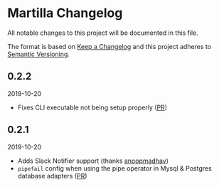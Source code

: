 # Martilla Changelog

All notable changes to this project will be documented in this file.

The format is based on [Keep a Changelog](http://keepachangelog.com/) and this project adheres to [Semantic Versioning](http://semver.org/).

## 0.2.2
2019-10-20

- Fixes CLI executable not being setup properly ([PR](https://github.com/fdoxyz/martilla/pull/6))

## 0.2.1
2019-10-20

- Adds Slack Notifier support (thanks [anoopmadhav](https://github.com/fdoxyz/martilla/pull/2))
- `pipefail` config when using the pipe operator in Mysql & Postgres database adapters ([PR](https://github.com/fdoxyz/martilla/pull/3))
